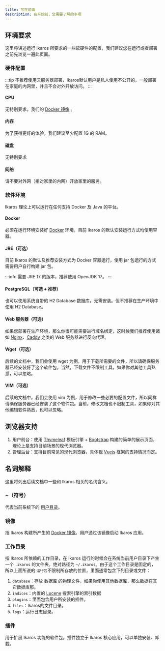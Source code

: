 ```yaml
---
title: 写在前面
description: 在开始前，您需要了解的事项
---
```


## 环境要求

这里将讲述运行 Ikaros 所要求的一些软硬件的配置，我们建议您在运行或者部署之前先浏览一遍此页面。

### 硬件配置

:::tip
不推荐使用云服务器部署，Ikaros默认用户是私人使用不公开的，一般部署在家庭的内网里，并且不会对外开放访问。
:::

#### CPU

无特别要求。我们的 [Docker 镜像](https://hub.docker.com/r/ikarosrun/ikaros) 。

#### 内存

为了获得更好的体验，我们建议至少配置 1G 的 RAM。

#### 磁盘

无特别要求

#### 网络

请不要对外网（相对家里的内网）开放家里的服务。

### 软件环境

Ikaros 理论上可以运行在任何支持 Docker 及 Java 的平台。

#### Docker

必须在运行环境安装好 [Docker](https://www.docker.com/) 环境，目前 Ikaros 的默认安装运行方式均使用容器。

#### JRE（可选）

目前 Ikaros 的默认及推荐安装方式为 Docker 容器运行，使用 jar 包运行的方式需要用户自行构建 jar 包。

:::info
需要 JRE 17 的版本，推荐使用 OpenJDK 17。
:::

#### PostgreSQL（可选 + 推荐）

也可以使用系统自带的 H2 Database 数据库，无需安装。但不推荐在生产环境中使用 H2 Database。

#### Web 服务器（可选）

如果您部署在生产环境，那么你很可能需要进行域名绑定，这时候我们推荐使用诸如 [Nginx](http://nginx.org/)、[Caddy](https://caddyserver.com/) 之类的 Web 服务器进行反向代理。

#### Wget（可选）

后续的文档中，我们会使用 wget 为例，用于下载所需要的文件，所以请确保服务器已经安装好了这个软件包。当然，下载文件不限制工具，如果你对其他工具熟悉，可以忽略。

#### VIM（可选）

后续的文档中，我们会使用 vim 为例，用于修改一些必要的配置文件，所以同样请确保服务器已经安装了这个软件包。当前，修改文档也不限制工具，如果你对其他编辑软件熟悉，也可以忽略。

## 浏览器支持

1. 用户前台：使用 [Thymeleaf](https://www.thymeleaf.org/) 模板引擎 +  [Bootstrap](https://getbootstrap.com/) 构建的简单的展示页面，理论上是支持目前场景的现代浏览器。
2. 管理后台：支持目前常见的现代浏览器，具体视 [Vuejs](https://cn.vuejs.org/) 框架的支持情况而定。

## 名词解释

这里将列出后续文档中一些和 Ikaros 相关的名词含义。

### ~（符号）

代表当前系统下的 [用户目录](https://zh.wikipedia.org/wiki/%E5%AE%B6%E7%9B%AE%E5%BD%95)。

### 镜像

指 Ikaros 构建所产生的 [Docker 镜像](https://docs.docker.com/engine/reference/commandline/images/)。用户通过该镜像启动 Ikaros 应用。

### 工作目录

指 Ikaros 所依赖的工作目录，在 Ikaros 运行的时候会在系统当前用户目录下产生一个 `.ikaros` 的文件夹，绝对路径为 `~/.ikaros`。由于这个工作目录是固定的，所以上面所说的 `运行包`不限制所存放的位置，里面通常包含下列目录或文件：

1. `database`：存放 数据库 的物理文件，如果你使用其他数据库，那么数据在其它数据库那。
2. `indices`：内置的 [Lucene](https://lucene.apache.org/) 搜索引擎的索引数据
2. `plugins`：里面包含用户所安装的插件。
4. `files`：Ikaros的文件目录。
5. `logs`：运行日志目录。

### 插件

用于扩展 Ikaros 功能的软件包。插件独立于 Ikaros 核心应用，可以单独安装、卸载。
